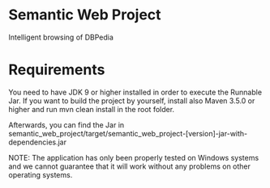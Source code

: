 # Semantic Web Project
Intelligent browsing of DBPedia

# Requirements
You need to have JDK 9 or higher installed in order to execute the Runnable Jar. 
If you want to build the project by yourself, install also Maven 3.5.0 or higher and run mvn clean install in the root folder. 

Afterwards, you can find the Jar in semantic_web_project/target/semantic_web_project-[version]-jar-with-dependencies.jar

NOTE: The application has only been properly tested on Windows systems and we cannot guarantee that it will work without any problems on other operating systems.
